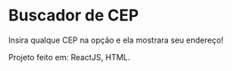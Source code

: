 # Buscador de CEP

Insira qualque CEP na opção e ela mostrara seu endereço!

Projeto feito em:
ReactJS,
HTML.
